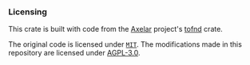 ### Licensing

This crate is built with code from the [Axelar](https://axelar.network/) project's [tofnd](https://github.com/axelarnetwork/tofnd) crate.

The original code is licensed under [`MIT`](./MIT-LICENSE). The modifications made in this repository are licensed
under [AGPL-3.0](../../LICENSE).
